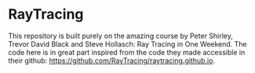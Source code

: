 # RayTracing
This repository is built purely on the amazing course by Peter Shirley, Trevor David Black and Steve Hollasch: Ray Tracing in One Weekend. 
The code here is in great part inspired from the code they made accessible in their github: https://github.com/RayTracing/raytracing.github.io.